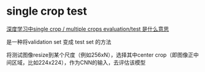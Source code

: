 # single crop test

[深度学习中single crop / multiple crops evaluation/test 是什么意思](https://blog.csdn.net/IT_flying625/article/details/104900050)

是一种将validation set 变成 test set 的方法

将测试图像resize到某个尺度（例如256xN），选择其中center crop（即图像正中间区域，比如224x224），作为CNN的输入，去评估该模型